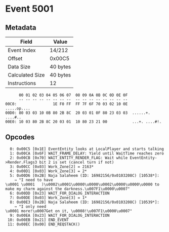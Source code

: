 # Event 5001

## Metadata

| Field           | Value    |
|-----------------|----------|
| Event Index     | 14/212   |
| Offset          | 0x00C5   |
| Data Size       | 40 bytes |
| Calculated Size | 40 bytes |
| Instructions    | 12       |

```
      00 01 02 03 04 05 06 07  08 09 0A 0B 0C 0D 0E 0F
      -- -- -- -- -- -- -- --  -- -- -- -- -- -- -- --
00C0:                1E F0 FF  FF 7F 6F 70 03 02 10 0E       .....op....
00D0: 80 03 03 10 0B 80 2B 8C  20 03 01 0F 80 23 03 03  ......+. ....#..
00E0: 10 03 80 2B 8C 20 03 01  10 80 23 21 00           ...+. ....#!.   
```

## Opcodes

```
  0: 0x00C5 [0x1E] EventEntity looks at LocalPlayer and starts talking
  1: 0x00CA [0x6F] WAIT_FRAME_DELAY: Yield until WaitTime reaches zero
  2: 0x00CB [0x70] WAIT_ENTITY_RENDER_FLAG: Wait while EventEntity->Render.Flags3 bit 2 is set (cancel turn if not)
  3: 0x00CC [0x03] Work_Zone[2] = 2163*
  4: 0x00D1 [0x03] Work_Zone[3] = 2*
  5: 0x00D6 [0x2B] Naja Salaheem (ID: 16982156/0x0103208C) [10538*]:
    → "I need to have 
\u0001 \u0001	)\u0002\u0001\u0000\u0000\u0002\u0000\u0000\u0000 to make my charm against the darkness.\u007F1\u0000\u0007"
  6: 0x00DD [0x23] WAIT_FOR_DIALOG_INTERACTION
  7: 0x00DE [0x03] Work_Zone[3] = 1*
  8: 0x00E3 [0x2B] Naja Salaheem (ID: 16982156/0x0103208C) [10539*]:
    → "I only need 
\u0001 more!\u0007Get on it, \u0008!\u007F1\u0000\u0007"
  9: 0x00EA [0x23] WAIT_FOR_DIALOG_INTERACTION
 10: 0x00EB [0x21] END_EVENT
 11: 0x00EC [0x00] END_REQSTACK()
```
